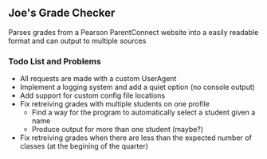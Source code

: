## Joe's Grade Checker
Parses grades from a Pearson ParentConnect website into a easily readable format and can output to multiple sources   

### Todo List and Problems
- All requests are made with a custom UserAgent
- Implement a logging system and add a quiet option (no console output)
- Add support for custom config file locations
- Fix retreiving grades with multiple students on one profile
    - Find a way for the program to automatically select a student given a name
    - Produce output for more than one student (maybe?)
- Fix retreiving grades when there are less than the expected number of classes (at the begining of the quarter)
